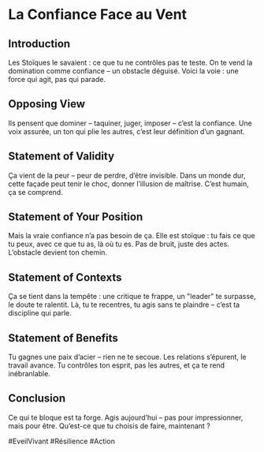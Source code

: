 # La Confiance Face au Vent  

## Introduction  
Les Stoïques le savaient : ce que tu ne contrôles pas te teste. On te vend la domination comme confiance – un obstacle déguisé. Voici la voie : une force qui agit, pas qui parade.  

## Opposing View  
Ils pensent que dominer – taquiner, juger, imposer – c’est la confiance. Une voix assurée, un ton qui plie les autres, c’est leur définition d’un gagnant.  

## Statement of Validity  
Ça vient de la peur – peur de perdre, d’être invisible. Dans un monde dur, cette façade peut tenir le choc, donner l’illusion de maîtrise. C’est humain, ça se comprend.  

## Statement of Your Position  
Mais la vraie confiance n’a pas besoin de ça. Elle est stoïque : tu fais ce que tu peux, avec ce que tu as, là où tu es. Pas de bruit, juste des actes. L’obstacle devient ton chemin.  

## Statement of Contexts  
Ça se tient dans la tempête : une critique te frappe, un "leader" te surpasse, le doute te ralentit. Là, tu te recentres, tu agis sans te plaindre – c’est ta discipline qui parle.  

## Statement of Benefits  
Tu gagnes une paix d’acier – rien ne te secoue. Les relations s’épurent, le travail avance. Tu contrôles ton esprit, pas les autres, et ça te rend inébranlable.  

## Conclusion  
Ce qui te bloque est ta forge. Agis aujourd’hui – pas pour impressionner, mais pour être. Qu’est-ce que tu choisis de faire, maintenant ?  

#EveilVivant #Résilience #Action